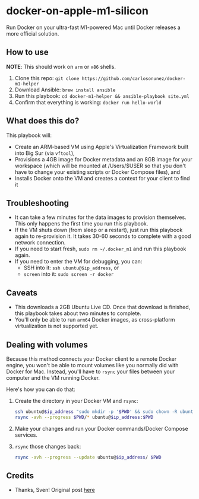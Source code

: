 # docker-on-apple-m1-silicon

Run Docker on your ultra-fast M1-powered Mac until Docker releases a more official solution.

## How to use

**NOTE**: This should work on `arm` or `x86` shells.

1. Clone this repo: `git clone https://github.com/carlosonunez/docker-m1-helper`
2. Download Ansible: `brew install ansible`
3. Run this playbook: `cd docker-m1-helper && ansible-playbook site.yml`
4. Confirm that everything is working: `docker run hello-world`

## What does this do?

This playbook will:

- Create an ARM-based VM using Apple's Virtualization Framework built into Big Sur (via `vftool`),
- Provisions a 4GB image for Docker metadata and an 8GB image for your workspace
  (which will be mounted at /Users/$USER so that you don't have to change your existing
  scripts or Docker Compose files), and
- Installs Docker onto the VM and creates a context for your client to find it

## Troubleshooting

- It can take a few minutes for the data images to provision themselves. This only happens
the first time you run this playbook.
- If the VM shuts down (from sleep or a restart), just run this playbook again to re-provision it. It takes 30-60 seconds to
complete with a good network connection.
- If you need to start fresh, `sudo rm ~/.docker_m1` and run this playbook again.
- If you need to enter the VM for debugging, you can:
    - SSH into it: `ssh ubuntu@$ip_address`, or
    - `screen` into it: `sudo screen -r docker`

## Caveats

- This downloads a 2GB Ubuntu Live CD. Once that download is finished, this playbook takes
  about two minutes to complete.
- You'll only be able to run `arm64` Docker images, as cross-platform virtualization is not
  supported yet.

## Dealing with volumes

Because this method connects your Docker client to a remote Docker engine, you won't be able
to mount volumes like you normally did with Docker for Mac. Instead, you'll have to `rsync`
your files between your computer and the VM running Docker.

Here's how you can do that:

1. Create the directory in your Docker VM and `rsync`:

   ```sh
   ssh ubuntu@$ip_address "sudo mkdir -p '$PWD' && sudo chown -R ubuntu '$PWD'"
   rsync -avh --progress $PWD/* ubuntu@$ip_address:$PWD
   ```

2. Make your changes and run your Docker commands/Docker Compose services.
3. `rsync` those changes back:

   ```sh
   rsync -avh --progress --update ubuntu@$ip_address/ $PWD
   ```


## Credits

- Thanks, Sven! Original post [here](https://finestructure.co/blog/2020/11/27/running-docker-on-apple-silicon-m1)

